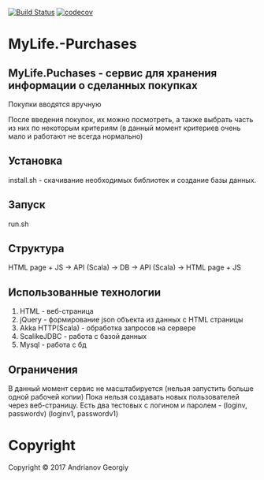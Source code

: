 [![Build Status](https://travis-ci.org/Andrianov96/MyLife.-Purchases.svg?branch=master)](https://travis-ci.org/Andrianov96/MyLife.-Purchases)
[![codecov](https://codecov.io/gh/Andrianov96/MyLife.-Purchases/branch/master/graph/badge.svg)](https://codecov.io/gh/Andrianov96/MyLife.-Purchases)

# MyLife.-Purchases
## MyLife.Puchases - сервис для хранения информации о сделанных покупках 
Покупки вводятся вручную

После введения покупок, их можно посмотреть, а также выбрать часть из них по некоторым критериям (в данный момент критериев очень мало и работают не всегда нормально)

## Установка
install.sh - скачивание необходимых библиотек и создание базы данных.

## Запуск
run.sh

## Структура
HTML page + JS -> API (Scala) -> DB -> API (Scala) -> HTML page + JS

## Использованные технологии
1. HTML - веб-страница
2. jQuery - формирование json объекта из данных с HTML страницы
3. Akka HTTP(Scala) - обработка запросов на сервере
4. ScalikeJDBC - работа с базой данных
5. Mysql - работа с бд

## Ограничения
В данный момент сервис не масштабируется (нельзя запустить больше одной рабочей копии)
Пока нельзя создавать новых пользователей через веб-страницу. Есть два тестовых с логином и паролем - (loginv, passwordv) (loginv1, passwordv1)

# Copyright

Copyright © 2017 Andrianov Georgiy


